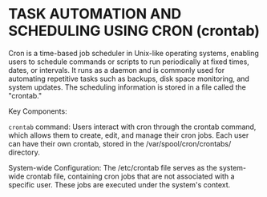 # TASK AUTOMATION AND SCHEDULING USING CRON (crontab)

Cron is a time-based job scheduler in Unix-like operating systems, enabling users to schedule commands or scripts to run periodically at fixed times, dates, or intervals. It runs as a daemon and is commonly used for automating repetitive tasks such as backups, disk space monitoring, and system updates. The scheduling information is stored in a file called the "crontab."

Key Components:

`crontab` command: Users interact with cron through the crontab command, which allows them to create, edit, and manage their cron jobs. Each user can have their own crontab, stored in the /var/spool/cron/crontabs/ directory.

System-wide Configuration: The /etc/crontab file serves as the system-wide crontab file, containing cron jobs that are not associated with a specific user. These jobs are executed under the system's context.

